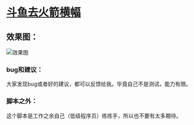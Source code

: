 # [斗鱼去火箭横幅](https://greasyfork.org/zh-CN/scripts/381934-%E6%96%97%E9%B1%BC%E5%8E%BB%E7%81%AB%E7%AE%AD%E6%A8%AA%E5%B9%85)

## 效果图：

![效果图](https://wah0713.github.io/myTampermonkey/image/douyu.png)

### bug和建议：

大家发现bug或者好的建议，都可以反馈给我。毕竟自己不是测试，能力有限。

### 脚本之外：

这个脚本是工作之余自己（低级程序员）练练手，所以也不要有太多期待。